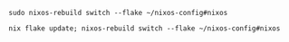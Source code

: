 ```fish
sudo nixos-rebuild switch --flake ~/nixos-config#nixos
```

```fish
nix flake update; nixos-rebuild switch --flake ~/nixos-config#nixos
```
